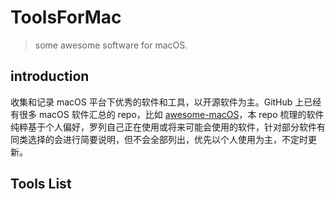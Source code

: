# ToolsForMac

> some awesome software for macOS.

## introduction

收集和记录 macOS 平台下优秀的软件和工具，以开源软件为主。GitHub 上已经有很多 macOS 软件汇总的 repo，比如 [awesome-macOS](https://github.com/iCHAIT/awesome-macOS)，本 repo 梳理的软件纯粹基于个人偏好，罗列自己正在使用或将来可能会使用的软件，针对部分软件有同类选择的会进行简要说明，但不会全部列出，优先以个人使用为主，不定时更新。

## Tools List



